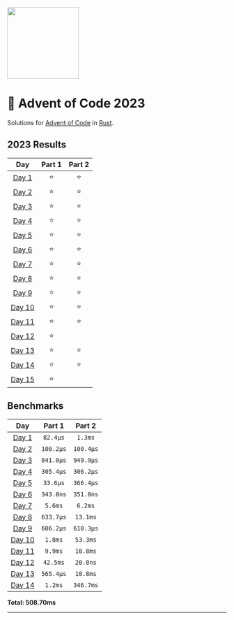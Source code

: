 <img src="./.assets/christmas_ferris.png" width="164">

# 🎄 Advent of Code 2023

Solutions for [Advent of Code](https://adventofcode.com/) in [Rust](https://www.rust-lang.org/).

<!--- advent_readme_stars table --->
## 2023 Results

| Day | Part 1 | Part 2 |
| :---: | :---: | :---: |
| [Day 1](https://adventofcode.com/2023/day/1) | ⭐ | ⭐ |
| [Day 2](https://adventofcode.com/2023/day/2) | ⭐ | ⭐ |
| [Day 3](https://adventofcode.com/2023/day/3) | ⭐ | ⭐ |
| [Day 4](https://adventofcode.com/2023/day/4) | ⭐ | ⭐ |
| [Day 5](https://adventofcode.com/2023/day/5) | ⭐ | ⭐ |
| [Day 6](https://adventofcode.com/2023/day/6) | ⭐ | ⭐ |
| [Day 7](https://adventofcode.com/2023/day/7) | ⭐ | ⭐ |
| [Day 8](https://adventofcode.com/2023/day/8) | ⭐ | ⭐ |
| [Day 9](https://adventofcode.com/2023/day/9) | ⭐ | ⭐ |
| [Day 10](https://adventofcode.com/2023/day/10) | ⭐ | ⭐ |
| [Day 11](https://adventofcode.com/2023/day/11) | ⭐ | ⭐ |
| [Day 12](https://adventofcode.com/2023/day/12) | ⭐ |   |
| [Day 13](https://adventofcode.com/2023/day/13) | ⭐ | ⭐ |
| [Day 14](https://adventofcode.com/2023/day/14) | ⭐ | ⭐ |
| [Day 15](https://adventofcode.com/2023/day/15) | ⭐ |   |
<!--- advent_readme_stars table --->

<!--- benchmarking table --->
## Benchmarks

| Day | Part 1 | Part 2 |
| :---: | :---: | :---:  |
| [Day 1](./src/bin/01.rs) | `82.4µs` | `1.3ms` |
| [Day 2](./src/bin/02.rs) | `100.2µs` | `100.4µs` |
| [Day 3](./src/bin/03.rs) | `841.0µs` | `949.9µs` |
| [Day 4](./src/bin/04.rs) | `305.4µs` | `306.2µs` |
| [Day 5](./src/bin/05.rs) | `33.6µs` | `366.4µs` |
| [Day 6](./src/bin/06.rs) | `343.0ns` | `351.0ns` |
| [Day 7](./src/bin/07.rs) | `5.6ms` | `6.2ms` |
| [Day 8](./src/bin/08.rs) | `633.7µs` | `13.1ms` |
| [Day 9](./src/bin/09.rs) | `606.2µs` | `610.3µs` |
| [Day 10](./src/bin/10.rs) | `1.8ms` | `53.3ms` |
| [Day 11](./src/bin/11.rs) | `9.9ms` | `10.8ms` |
| [Day 12](./src/bin/12.rs) | `42.5ms` | `20.0ns` |
| [Day 13](./src/bin/13.rs) | `565.4µs` | `10.8ms` |
| [Day 14](./src/bin/14.rs) | `1.2ms` | `346.7ms` |

**Total: 508.70ms**
<!--- benchmarking table --->

---
